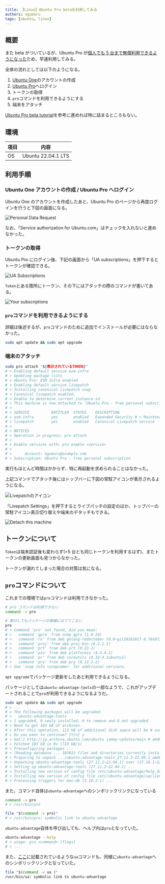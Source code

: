 ```yaml
---
title: 【Linux】Ubuntu Pro betaを利用してみる
authors: ogumaru
tags: [ubuntu, linux]
---
```


## 概要

また beta がついているが、Ubuntu Pro が[個人でも 5 台まで無償利用できるようになった](https://ubuntu.com/blog/ubuntu-pro-beta-release)ため、早速利用してみる。

全体の流れとしては以下のようになる。

1. [Ubuntu One](https://login.ubuntu.com/)のアカウントの作成
1. [Ubuntu Pro](https://ubuntu.com/pro)へログイン
1. トークンの取得
1. `pro`コマンドを利用できるようにする
1. 端末をアタッチ

[Ubuntu Pro beta tutorial](https://discourse.ubuntu.com/t/ubuntu-pro-beta-tutorial/31018)を参考に進めれば特に詰まるところもない。

## 環境

| 項目 | 内容               |
| ---- | ------------------ |
| OS   | Ubuntu 22.04.1 LTS |

## 利用手順

### Ubuntu One アカウントの作成 / Ubuntu Pro へログイン

Ubuntu One のアカウントを作成したあと、Ubuntu Pro のページから再度ログインを行うと下図の画面になる。

![Personal Data Request](Personal_Data_Request.png "Personal Data Request")

なお、「Service authorization for Ubuntu.com」はチェックを入れないと進めなかった。

### トークンの取得

Ubuntu Pro にログイン後、下記の画面から「UA subscriptions」を押下するとトークンが確認できる。

![UA Subscriptions](UA_subscriptions.png "UA Subscriptions")

`Token`とある箇所にトークン、その下にはアタッチの際のコマンドが書いてある。

![Your subscriptions](Your_subscriptions.png "Your subscriptions")

### `pro`コマンドを利用できるようにする

詳細は後述するが、`pro`コマンドのために追加でインストールが必要にはならなかった。

```bash
sudo apt update && sudo apt upgrade
```

### 端末のアタッチ

```bash
sudo pro attach "${表示されているTOKEN}"
# > Enabling default service esm-infra
# > Updating package lists
# > Ubuntu Pro: ESM Infra enabled
# > Enabling default service livepatch
# > Installing canonical-livepatch snap
# > Canonical livepatch enabled.
# > Unable to determine current instance-id
# > This machine is now attached to 'Ubuntu Pro - free personal subscription'
# >
# > SERVICE          ENTITLED  STATUS    DESCRIPTION
# > esm-infra        yes       enabled   Expanded Security # > Maintenance for Infrastructure
# > livepatch        yes       enabled   Canonical Livepatch service
# >
# > NOTICES
# > Operation in progress: pro attach
# >
# > Enable services with: pro enable <service>
# >
# >      Account: ogumaru@example.com
# > Subscription: Ubuntu Pro - free personal subscription
```

実行もほとんど時間はかからず、特に再起動を求められることはなかった。

上記コマンドでアタッチ後にはトップバーに下図の常駐アイコンが表示されるようになる。

![Livepatchのアイコン](Livepatch.png "Livepatchのアイコン")

「Livepatch Settings」を押下するとライブパッチの設定のほか、トップバーの常駐アイコン表示切り替えや端末のデタッチもできる。

![Detach this machine](Detach_this_machine.png "Detach this machine")

## トークンについて

`Token`は端末認証後も変わらず(=5 台とも同じトークンを利用するはず)、またトークンの更新画面も見つからなかった。

トークンが漏れてしまった場合の対策は気になる。

## `pro`コマンドについて

これまでの環境では`pro`コマンドは利用できなかった。

```bash
# pro コマンドは利用できない
command -v pro

# 実行してもパッケージの候補にはでてこない
pro
# > Command 'pro' not found, did you mean:
# >   command 'gpro' from snap gpro (1.0.24)
# >   command 'ro' from deb golang-redoctober (0.0~git20161017.0.78e9720-5)
# >   command 'proj' from deb proj-bin (8.2.1-1)
# >   command 'prt' from deb prt (0.22-1)
# >   command 'pio' from deb platformio (4.3.4-2)
# >   command 'pr' from deb coreutils (8.32-4.1ubuntu1)
# >   command 'pry' from deb pry (0.13.1-2)
# > See 'snap info <snapname>' for additional versions.
```

`apt upgrade`でパッケージ更新をしたあと利用できるようになる。

パッケージとしては`ubuntu-advantage-tools`の一部なようで、これがアップデートされることで`pro`が利用できるようになるようだ。

```bash
sudo apt update && sudo apt upgrade
# > ...
# > The following packages will be upgraded:
# >   ubuntu-advantage-tools
# > 1 upgraded, 0 newly installed, 0 to remove and 0 not upgraded.
# > Need to get 163 kB of archives.
# > After this operation, 113 kB of additional disk space will be # used.
# > Do you want to continue? [Y/n] y
# > Get:1 http://jp.archive.ubuntu.com/ubuntu jammy-updates/main # amd64 ubuntu-advantage-tools amd64 27.11.2~22.04.1 [163 kB]
# > Fetched 163 kB in 0s (723 kB/s)
# > Preconfiguring packages ...
# > (Reading database ... 183922 files and directories currently installed.)
# > Preparing to unpack .../ubuntu-advantage-tools_27.11.2~22.04.1_amd64.deb ...
# > Unpacking ubuntu-advantage-tools (27.11.2~22.04.1) over (27.10.1~22.04.1) ...
# > Setting up ubuntu-advantage-tools (27.11.2~22.04.1) ...
# > Installing new version of config file /etc/ubuntu-advantage/help_data.yaml ...
# > Installing new version of config file /etc/ubuntu-advantage/uaclient.conf ...
# > Processing triggers for man-db (2.10.2-1) ...
```

また、コマンド自体は`ubuntu-advantage`へのシンボリックリンクになっている

```bash
command -v pro
# > /usr/bin/pro

file "$(command -v pro)"
# > /usr/bin/pro: symbolic link to ubuntu-advantage
```

`ubuntu-advantage`自体を呼び出しても、ヘルプ内は`pro`となっていた。

```bash
ubuntu-advantage --help
# > usage: pro <command> [flags]
# > ...
```

また、[ここ](https://ubuntu.com/security/certifications/docs/fips-enablement)に記載されているような`ua`コマンドも、同様に`ubuntu-advantage`へのシンボリックリンクとなっていた。

```bash
file "$(command -v ua )"
/usr/bin/ua: symbolic link to ubuntu-advantage
```
